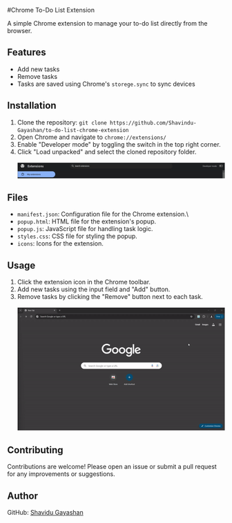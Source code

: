 #Chrome To-Do List Extension

A simple Chrome extension to manage your to-do list directly from the browser.

## Features

- Add new tasks
- Remove tasks
- Tasks are saved using Chrome's `storege.sync` to sync devices

## Installation

1. Clone the repository: `git clone https://github.com/Shavindu-Gayashan/to-do-list-chrome-extension`
2. Open Chrome and navigate to `chrome://extensions/`
3. Enable "Developer mode" by toggling the switch in the top right corner.
4. Click "Load unpacked" and select the cloned repository folder. <br><br>
   ![Switch to developer mode](./assets/img/chrome_developer_mode.gif)

## Files

- `manifest.json`: Configuration file for the Chrome extension.\
- `popup.html`: HTML file for the extension's popup.
- `popup.js`: JavaScript file for handling task logic.
- `styles.css`: CSS file for styling the popup.
- `icons`: Icons for the extension.

## Usage

1. Click the extension icon in the Chrome toolbar.
2. Add new tasks using the input field and "Add" button.
3. Remove tasks by clicking the "Remove" button next to each task. <br><br>
![Usage](./assets/img/usage.gif)

## Contributing

Contributions are welcome! Please open an issue or submit a pull request for any improvements or suggestions.

## Author

GitHub: [Shavidu Gayashan](https://github.com/Shavindu-Gayashan)
